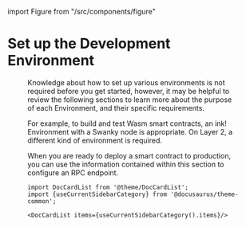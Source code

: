 import Figure from "/src/components/figure"

# Set up the Development Environment
<Figure src={require('/docs/build/img/environment.png').default} width="100%" /> 

Knowledge about how to set up various environments is not required before you get started, however, it may be helpful to review the following sections to learn more about the purpose of each Environment, and their specific requirements.

For example, to build and test Wasm smart contracts, an ink! Environment with a Swanky node is appropriate. On Layer 2, a different kind of environment is required. 

When you are ready to deploy a smart contract to production, you can use the information contained within this section to configure an RPC endpoint.

```mdx-code-block
import DocCardList from '@theme/DocCardList';
import {useCurrentSidebarCategory} from '@docusaurus/theme-common';

<DocCardList items={useCurrentSidebarCategory().items}/>
```
